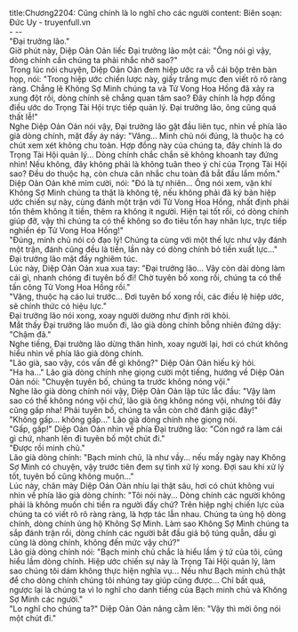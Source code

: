title:Chương2204: Cũng chính là lo nghĩ cho các người
content:
Biên soạn: Đức Uy - truyenfull.vn<br>- --<br>"Đại trưởng lão."<br>Giờ phút này, Diệp Oản Oản liếc Đại trưởng lão một cái: "Ông nói gì vậy, dòng chính cần chúng ta phải nhắc nhở sao?"<br>Trong lúc nói chuyện, Diệp Oản Oản đem hiệp ước ra vỗ cái bộp trên bàn họp, nói: "Trong hiệp ước chiến lược này, giấy trắng mực đen viết rõ rõ ràng ràng. Chẳng lẽ Không Sợ Minh chúng ta và Tử Vong Hoa Hồng đã xảy ra xung đột rồi, dòng chính sẽ chẳng quan tâm sao? Đây chính là hợp đồng điều ước do Trọng Tài Hội trực tiếp quản lý. Đại trưởng lão, ông cũng quá thất lễ!"<br>Nghe Diệp Oản Oản nói vậy, Đại trưởng lão gật đầu liên tục, nhìn về phía lão già dòng chính, mặt đầy áy náy: "Vâng... Minh chủ nói đúng, là thuộc hạ có chút xem xét không chu toàn. Hợp đồng này của chúng ta, đây chính là do Trọng Tài Hội quản lý... Dòng chính chắc chắn sẽ không khoanh tay đứng nhìn! Nếu không, đây không phải là không tuân theo ý chí của Trọng Tài Hội sao? Đều do thuộc hạ, còn chưa cân nhắc chu toàn đã bắt đầu lắm mồm."<br>Diệp Oản Oản khẽ mỉm cười, nói: "Đó là tự nhiên... Ông nói xem, vận khí Không Sợ Minh chúng ta thật là không tệ, nếu không phải đã ký bản hiệp ước chiến sự này, cùng đánh một trận với Tử Vong Hoa Hồng, nhất định phải tốn thêm không ít tiền, thêm ra không ít người. Hiện tại tốt rồi, có dòng chính giúp đỡ, vậy thì chúng ta có thể không so đo tiêu tốn hay nhân lực, trực tiếp nghiền ép Tử Vong Hoa Hồng!"<br>"Đúng, minh chủ nói có đạo lý! Chúng ta cùng với một thế lực như vậy đánh một trận, đánh cũng đều là tiền, lần này có dòng chính bỏ tiền xuất lực..." Đại trưởng lão mặt đầy nghiêm túc.<br>Lúc này, Diệp Oản Oản xua xua tay: "Đại trưởng lão... Vậy còn dài dòng làm cái gì, nhanh chóng đi tuyên bố đi! Chờ tuyên bố xong rồi, chúng ta có thể tấn công Tử Vong Hoa Hồng rồi."<br>"Vâng, thuộc hạ cáo lui trước... Đơi tuyên bố xong rồi, các điều lệ hiệp ước, sẽ chính thức có hiệu lực."<br>Đại trưởng lão nói xong, xoay người dường như định rời khỏi.<br>Mắt thấy Đại trưởng lão muốn đi, lão già dòng chính bỗng nhiên đứng dậy: "Chậm đã."<br>Nghe tiếng, Đại trưởng lão dừng thân hình, xoay người lại, hơi có chút không hiểu nhìn về phía lão già dòng chính.<br>"Lão già, sao vậy, cós vấn đề gì không?" Diệp Oản Oản hiếu kỳ hỏi.<br>"Ha ha..." Lão già dòng chính nhẹ giọng cười một tiếng, hướng về Diệp Oản Oản nói: "Chuyện tuyên bố, chúng ta trước không nóng vội."<br>Nghe lão già dòng chính nói vậy, Diệp Oản Oản lập tức lắc đầu: "Vậy làm sao có thể không nóng vội chứ, lão già ông không nóng vội, nhưng tôi đây cũng gấp nha! Phải tuyên bố, chúng ta vẫn còn chờ đánh giặc đây!"<br>"Không gấp... không gấp..." Lão già dòng chính nhẹ giọng nói.<br>"Gấp, gấp!" Diệp Oản Oản nhìn về phía Đại trưởng lão: "Còn ngớ ra làm cái gì chứ, nhanh lên đi tuyên bố một chút đi."<br>"Được rồi minh chủ."<br>Lão già dòng chính: "Bạch minh chủ, là như vầy... nếu mấy ngày nay Không Sợ Minh có chuyện, vậy trước tiên đem sự tình xử lý xong. Đợi sau khi xử lý tốt, tuyên bố cũng không muộn..."<br>Lúc này, chân mày Diệp Oản Oản nhíu lại thật sâu, hơi có chút không vui nhìn về phía lão già dòng chính: "Tôi nói này... Dòng chính các người không phải là không muốn chi tiền ra người đấy chứ? Trên hiệp nghị chiến lực của chúng ta có viết rõ rõ ràng ràng, là hợp tác lẫn nhau. Chúng ta ủng hộ dòng chính, dòng chính ủng hộ Không Sợ Minh. Làm sao Không Sợ Minh chúng ta sắp đánh trận rồi, dòng chính các người bắt đầu giả bộ túng quẫn, dầu gì cũng là dòng chính, không đến mức vậy chứ?"<br>Lão già dòng chính nói: "Bạch minh chủ chắc là hiểu lầm ý tứ của tôi, cũng hiểu lầm dòng chính. Hiệp ước chiến sự này là Trọng Tài Hội quản lý, làm sao chúng tôi dám không thực hiện nghĩa vụ... Nếu như Bạch minh chủ thật để cho dòng chính chúng tôi nhúng tay giúp cũng được... Chỉ bất quá, ngược lại là chúng ta vì lo nghĩ cho danh tiếng của Bạch minh chủ và Không Sợ Minh các người."<br>"Lo nghĩ cho chúng ta?" Diệp Oản Oản nâng cằm lên: "Vậy thì mời ông nói một chút đi."
